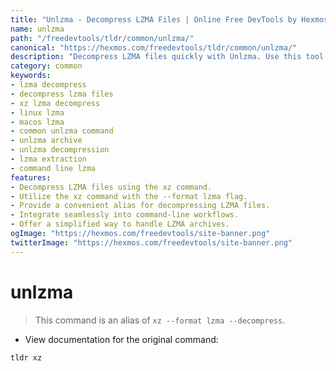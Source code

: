 ```yaml
---
title: "Unlzma - Decompress LZMA Files | Online Free DevTools by Hexmos"
name: unlzma
path: "/freedevtools/tldr/common/unlzma/"
canonical: "https://hexmos.com/freedevtools/tldr/common/unlzma/"
description: "Decompress LZMA files quickly with Unlzma. Use this tool to decompress LZMA archives via XZ. Free online tool, no registration required."
category: common
keywords:
- lzma decompress
- decompress lzma files
- xz lzma decompress
- linux lzma
- macos lzma
- common unlzma command
- unlzma archive
- unlzma decompression
- lzma extraction
- command line lzma
features:
- Decompress LZMA files using the xz command.
- Utilize the xz command with the --format lzma flag.
- Provide a convenient alias for decompressing LZMA files.
- Integrate seamlessly into command-line workflows.
- Offer a simplified way to handle LZMA archives.
ogImage: "https://hexmos.com/freedevtools/site-banner.png"
twitterImage: "https://hexmos.com/freedevtools/site-banner.png"
---
```


# unlzma

> This command is an alias of `xz --format lzma --decompress`.

- View documentation for the original command:

`tldr xz`
